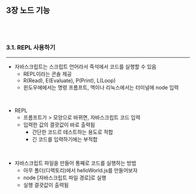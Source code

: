## 3장 노드 기능

<br>
<br>

### 3.1. REPL 사용하기
***
- 자바스크립트는 스크립트 언어라서 즉석에서 코드를 실행할 수 있음
  - REPL이라는 콘솔 제공
  - R(Read), E(Evaluate), P(Print), L(Loop)
  - 윈도우에에서는 명령 프롬프트, 맥이나 리눅스에서는 터미널에 node 입력
  
 <br> 

- REPL
  - 프롬프트가 > 모양으로 바뀌면, 자바스크립트 코드 입력
  - 입력한 값의 결괏값이 바로 출력됨
    - 간단한 코드르 테스트하는 용도로 적합
    - 긴 코드를 입력하기에는 부적합

<br>

- 자바스크립트 파일을 만들어 통째로 코드를 실행하는 방법
  - 아무 폴더(디렉토리)에서 helloWorld.js를 만들어보자
  - node [자바스크립트 파일 경로]로 실행
  - 실행 결괏값이 출력됨


<br>
<br>
